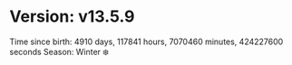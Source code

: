 # Version: v13.5.9
Time since birth: 4910 days, 117841 hours, 7070460 minutes, 424227600 seconds
Season: Winter ❄️
